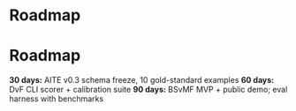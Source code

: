 # Roadmap
# Roadmap
**30 days:** AITE v0.3 schema freeze, 10 gold-standard examples
**60 days:** DvF CLI scorer + calibration suite
**90 days:** BSvMF MVP + public demo; eval harness with benchmarks
